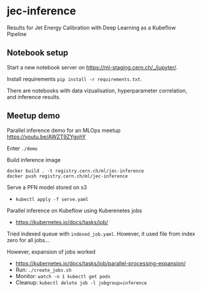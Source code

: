 # jec-inference

Results for Jet Energy Calibration with Deep Learning as a Kubeflow Pipeline

## Notebook setup

Start a new notebook server on https://ml-staging.cern.ch/_/jupyter/.

Install requirements `pip install -r requirements.txt`.

There are notebooks with data vizualisation, hyperparameter correlation, and inference results.

## Meetup demo

Parallel inference demo for an MLOps meetup https://youtu.be/AWZT9ZYgohY

Enter `./demo`

Build inference image
```
docker build . -t registry.cern.ch/ml/jec-inference
docker push registry.cern.ch/ml/jec-inference
```
Serve a PFN model stored on s3
  - `kubectl apply -f serve.yaml`

Parallel inference on Kubeflow using Kuberenetes jobs
  - https://kubernetes.io/docs/tasks/job/

Tried indexed queue with `indexed_job.yaml`. However, it used file from index zero for all jobs...

However, expansion of jobs worked
  - https://kubernetes.io/docs/tasks/job/parallel-processing-expansion/
  - Run: `./create_jobs.sh`
  - Monitor: `watch -n 1 kubectl get pods`
  - Cleanup: `kubectl delete job -l jobgroup=inference`
